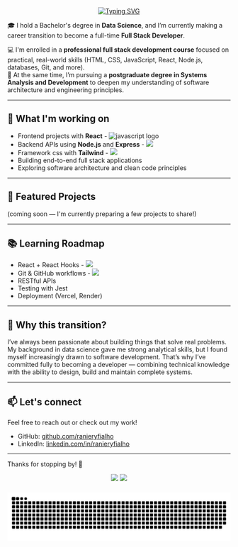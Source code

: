 <div align="center">
  <a href="https://git.io/typing-svg"><img src="https://readme-typing-svg.demolab.com?font=Fira+Code&size=25&pause=1000&width=435&lines=Hi!+I'm+Raniery+Fialho+%F0%9F%91%8B" alt="Typing SVG" /></a>
</div>

🎓 I hold a Bachelor's degree in **Data Science**, and I’m currently making a career transition to become a full-time **Full Stack Developer**.

💻 I'm enrolled in a **professional full stack development course** focused on practical, real-world skills (HTML, CSS, JavaScript, React, Node.js, databases, Git, and more).  
🎯 At the same time, I’m pursuing a **postgraduate degree in Systems Analysis and Development** to deepen my understanding of software architecture and engineering principles.

---

## 🚀 What I'm working on

- Frontend projects with **React** - <img src="https://cdn.jsdelivr.net/gh/devicons/devicon/icons/javascript/javascript-original.svg" height="30" alt="javascript logo"  />
- Backend APIs using **Node.js** and **Express** - <img src="https://cdn.jsdelivr.net/gh/devicons/devicon@latest/icons/nodejs/nodejs-original.svg" height="30"/>
- Framework css with **Tailwind** - <img src="https://cdn.jsdelivr.net/gh/devicons/devicon@latest/icons/tailwindcss/tailwindcss-original.svg" height="30"/>
- Building end-to-end full stack applications
- Exploring software architecture and clean code principles

---

## 📂 Featured Projects

(coming soon — I'm currently preparing a few projects to share!)

---

## 📚 Learning Roadmap

- React + React Hooks - <img src="https://cdn.jsdelivr.net/gh/devicons/devicon@latest/icons/react/react-original.svg" height="30"/>
- Git & GitHub workflows - <img src="https://cdn.jsdelivr.net/gh/devicons/devicon@latest/icons/git/git-original.svg" height="30"/>
- RESTful APIs
- Testing with Jest
- Deployment (Vercel, Render)

---

## 🧠 Why this transition?

I’ve always been passionate about building things that solve real problems. My background in data science gave me strong analytical skills, but I found myself increasingly drawn to software development. That’s why I’ve committed fully to becoming a developer — combining technical knowledge with the ability to design, build and maintain complete systems.

---

## 📫 Let's connect

Feel free to reach out or check out my work!

- GitHub: [github.com/ranieryfialho](https://github.com/ranieryfialho)
- LinkedIn: [linkedin.com/in/ranieryfialho](https://linkedin.com/in/ranieryfialho)

---

Thanks for stopping by! 🚀


<p align="center">
  <img src="https://github-readme-stats.vercel.app/api?username=ranieryfialho&theme=tokyonight&show_icons=true&hide_border=true&count_private=true" />
  <img src="https://github-readme-streak-stats.herokuapp.com/?user=ranieryfialho&theme=tokyonight&hide_border=true" />
</p>

###

<img src="https://github.com/ranieryfialho/ranieryfialho/blob/master/github-user-contribution.svg">
